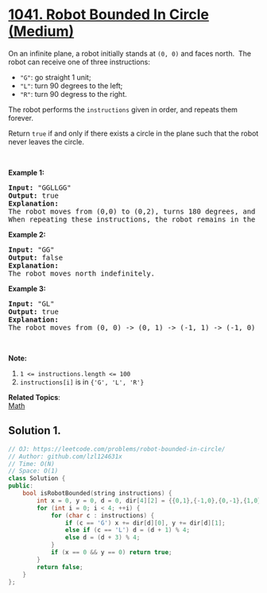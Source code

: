# [1041. Robot Bounded In Circle (Medium)](https://leetcode.com/problems/robot-bounded-in-circle/)

<p>On an infinite plane, a&nbsp;robot initially stands at <code>(0, 0)</code> and faces north.&nbsp;&nbsp;The robot can receive one of three instructions:</p>

<ul>
	<li><code>"G"</code>: go straight 1 unit;</li>
	<li><code>"L"</code>: turn 90 degrees to the left;</li>
	<li><code>"R"</code>: turn 90 degress to the right.</li>
</ul>

<p>The robot performs the <code>instructions</code> given in order, and repeats them forever.</p>

<p>Return <code>true</code> if and only if there exists a circle in the plane such that the robot never leaves the circle.</p>

<p>&nbsp;</p>

<p><strong>Example 1:</strong></p>

<pre><strong>Input: </strong>"GGLLGG"
<strong>Output: </strong>true
<strong>Explanation: </strong>
The robot moves from (0,0) to (0,2), turns 180 degrees, and then returns to (0,0).
When repeating these instructions, the robot remains in the circle of radius 2 centered at the origin.
</pre>

<p><strong>Example 2:</strong></p>

<pre><strong>Input: </strong>"GG"
<strong>Output: </strong>false
<strong>Explanation: </strong>
The robot moves north indefinitely.
</pre>

<p><strong>Example 3:</strong></p>

<pre><strong>Input: </strong>"GL"
<strong>Output: </strong>true
<strong>Explanation: </strong>
The robot moves from (0, 0) -&gt; (0, 1) -&gt; (-1, 1) -&gt; (-1, 0) -&gt; (0, 0) -&gt; ...
</pre>

<p>&nbsp;</p>

<p><strong>Note:</strong></p>

<ol>
	<li><code>1 &lt;= instructions.length &lt;= 100</code></li>
	<li><code>instructions[i]</code> is in <code>{'G', 'L', 'R'}</code></li>
</ol>


**Related Topics**:  
[Math](https://leetcode.com/tag/math/)

## Solution 1.

```cpp
// OJ: https://leetcode.com/problems/robot-bounded-in-circle/
// Author: github.com/lzl124631x
// Time: O(N)
// Space: O(1)
class Solution {
public:
    bool isRobotBounded(string instructions) {
        int x = 0, y = 0, d = 0, dir[4][2] = {{0,1},{-1,0},{0,-1},{1,0}};
        for (int i = 0; i < 4; ++i) {
            for (char c : instructions) {
                if (c == 'G') x += dir[d][0], y += dir[d][1];
                else if (c == 'L') d = (d + 1) % 4;
                else d = (d + 3) % 4;
            }
            if (x == 0 && y == 0) return true;
        }
        return false;
    }
};
```